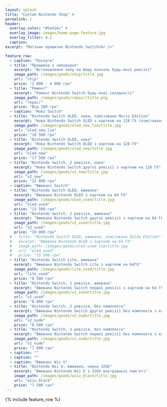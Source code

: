 ```yaml
---
layout: splash
title: "Custom Nintendo Shop" #
permalink: /
header:
  overlay_color: "#5e616c" #
  overlay_image: images/home-page-feature.jpg
  overlay_filter: 0.2
  caption:
excerpt: "Магазин прошитих Nintendo Switch<br />"

feature_row:
  - caption: "Послуги"
  - title: "Прошивка і чипування"
    excerpt: "Встановлення чипу на Вашу консоль будь-якої ревізії"
    image_path: /images/goods/chip/title.jpg
    url: "chip"
    price: "2 000 - 4 000 грн"
  - title: "Ремонт"
    excerpt: "Ремонт Nintendo Switch будь-якої складності"
    image_path: /images/goods/repair/title.png
    url: "repair"
    price: "Від 300 грн"
  - caption: "Нові Switch"
  - title: "Nintendo Switch OLED, нова, лімітована Mario Edition"
    excerpt: "Нова Nintendo Switch OLED з карткою на 128 Гб (лімітована Splatoon Edition)"
    image_path: /images/goods/oled_new_lim/title.jpg
    url: "oled_new_lim"
    price: "18 500 грн"
  - title: "Nintendo Switch OLED, нова"
    excerpt: "Нова Nintendo Switch OLED з карткою на 128 Гб"
    image_path: /images/goods/oled_new/title.jpg
    url: "oled_new"
    price: "17 500 грн"
  - title: "Nintendo Switch, 2 ревізія, нова"
    excerpt: "Нова Nintendo Switch другої ревізії з карткою на 128 Гб"
    image_path: /images/goods/v2_new/title.jpg
    url: "v2_new"
    price: "12 000 грн"
  - caption: "Вживані Switch"
  - title: "Nintendo Switch OLED, вживана"
    excerpt: "Вживана Nintendo OLED з карткою на 64 Гб"
    image_path: /images/goods/oled_used/title.jpg
    url: "oled_used"
    price: "13 500 грн"
  - title: "Nintendo Switch, 2 ревізія, вживана"
    excerpt: "Вживана Nintendo Switch другої ревізії з карткою на 64 Гб"
    image_path: /images/goods/v2_used/title.jpg
    url: "v2_used"
    price: "10 000 грн"
  # - title: "Nintendo Switch OLED, вживана, лімітована Zelda Edition"
  #   excerpt: "Вживана Nintendo OLED з карткою на 64 Гб"
  #   image_path: /images/goods/oled_used_lim/title.jpg
  #   url: "oled_used"
  #   price: "15 500 грн"
  - title: "Nintendo Switch Lite, вживана"
    excerpt: "Вживана Nintendo Switch Lite з карткою на 64Гб"
    image_path: /images/goods/lite_used/title.jpg
    url: "lite_used"
    price: "8 500 грн"
  - title: "Nintendo Switch, 1 ревізія, вживана"
    excerpt: "Вживана Nintendo Switch першої ревізії з карткою на 64 Гб"
    image_path: /images/goods/v1_used/title.jpg
    url: "v1_used"
    price: "8 000 грн"
  - title: "Nintendo Switch, 2 ревізія, без комплекта"
    excerpt: "Вживана Nintendo Switch другої ревізії без комплекта з карткою на 64 Гб"
    image_path: /images/goods/v2_nude/title.jpg
    url: "v2_nude"
    price: "8 500 грн"
  - title: "Nintendo Switch, 1 ревізія, без комплекта"
    excerpt: "Вживана Nintendo Switch першої ревізії без комплекта з карткою на 64 Гб"
    image_path: /images/goods/v1_nude/title.jpg
    url: "v1_nude"
    price: "7 000 грн"
  - caption: ""
  - caption: ""
  - caption: "Вживані Wii U"
  - title: "Nintendo Wii U, вживана, чорна 32Gb"
    excerpt: "Вживана Nintendo Wii U з 32Gb внутрішньої пам'яті"
    image_path: /images/goods/wiiu_black/title.jpg
    url: "wiiu_black"
    price: "7 500 грн"
---
```


{% include feature_row %}